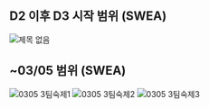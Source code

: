 ## D2 이후 D3 시작 범위 (SWEA)

![제목 없음](https://user-images.githubusercontent.com/89068148/156912339-b95e5050-84a3-46c4-ba78-83d1102f3595.png)







## ~03/05 범위 (SWEA)



![0305 3팀숙제1](https://user-images.githubusercontent.com/89068148/156320189-656dcdae-2886-405f-85d7-308a0ac0fa7c.png)
![0305 3팀숙제2](https://user-images.githubusercontent.com/89068148/156320192-fa4e292f-0c13-4118-8a47-5a07048ed88b.png)
![0305 3팀숙제3](https://user-images.githubusercontent.com/89068148/156320194-9009d75e-533e-424b-8e1d-bf360eef00cd.png)
